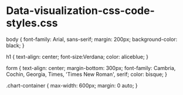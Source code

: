 # Data-visualization-css-code-styles.css
body {
    font-family: Arial, sans-serif;
    margin: 200px;
    background-color: black;
}

h1 {
    text-align: center;
    font-size:Verdana;
    color: aliceblue;
}

form {
    text-align: center;
    margin-bottom: 300px;
    font-family: Cambria, Cochin, Georgia, Times, 'Times New Roman', serif;
    color: bisque;
}

.chart-container {
    max-width: 600px;
    margin: 0 auto;
}
